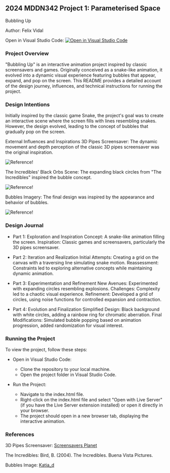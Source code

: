 ## 2024 MDDN342 Project 1: Parameterised Space
Bubbling Up

Author: Felix Vidal

Open in Visual Studio Code: [![Open in Visual Studio Code](https://classroom.github.com/assets/open-in-vscode-718a45dd9cf7e7f842a935f5ebbe5719a5e09af4491e668f4dbf3b35d5cca122.svg)](https://github.com/FlxAV/MDDN342-Parameterised-Space.git)




### Project Overview

"Bubbling Up" is an interactive animation project inspired by classic screensavers and games. Originally conceived as a snake-like animation, it evolved into a dynamic visual experience featuring bubbles that appear, expand, and pop on the screen. This README provides a detailed account of the design journey, influences, and technical instructions for running the project.

### Design Intentions

Initially inspired by the classic game Snake, the project's goal was to create an interactive scene where the screen fills with lines resembling snakes. However, the design evolved, leading to the concept of bubbles that gradually pop on the screen.

External Influences and Inspirations
3D Pipes Screensaver: The dynamic movement and depth perception of the classic 3D pipes screensaver was the original inspiration.

![Reference!](MDDN342_pipes02.jpg)

The Incredibles' Black Orbs Scene: The expanding black circles from "The Incredibles" inspired the bubble concept.

![Reference!]( MDDN342_incrediblesBlackOrbs.jpg)

Bubbles Imagery: The final design was inspired by the appearance and behavior of bubbles.

![Reference!]( MDDN342_bubbles.jpg)

### Design Journal

- Part 1: Exploration and Inspiration
Concept: A snake-like animation filling the screen.
Inspiration: Classic games and screensavers, particularly the 3D pipes screensaver.

- Part 2: Iteration and Realization
Initial Attempts: Creating a grid on the canvas with a traversing line simulating snake motion.
Reassessment: Constraints led to exploring alternative concepts while maintaining dynamic animation.

- Part 3: Experimentation and Refinement
New Avenues: Experimented with expanding circles resembling explosions.
Challenges: Complexity led to a chaotic visual experience.
Refinement: Developed a grid of circles, using noise functions for controlled expansion and contraction.

- Part 4: Evolution and Finalization
Simplified Design: Black background with white circles, adding a rainbow ring for chromatic aberration.
Final Modifications: Simulated bubble popping based on animation progression, added randomization for visual interest.

### Running the Project

To view the project, follow these steps:

- Open in Visual Studio Code:

  - Clone the repository to your local machine.
  - Open the project folder in Visual Studio Code.

- Run the Project:

  - Navigate to the index.html file.
  - Right-click on the index.html file and select "Open with Live Server" (if you have the Live Server extension installed) or open it directly in your browser.
  - The project should open in a new browser tab, displaying the interactive animation.

### References

3D Pipes Screensaver: [Screensavers Planet](https://www.screensaversplanet.com/screensavers/3d-pipes-494/#google_vignette
)

The Incredibles: Bird, B. (2004). The Incredibles. Buena Vista Pictures.

Bubbles Image: [Katia_d](https://www.freepik.com/author/katiad)


